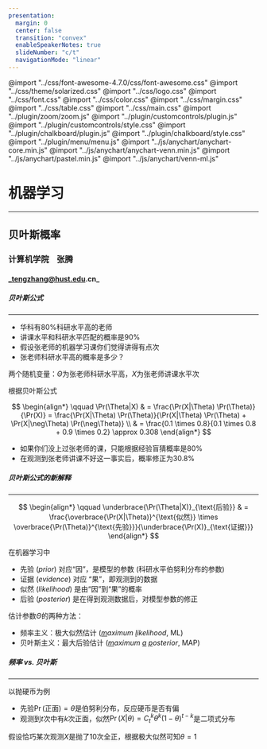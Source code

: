```yaml
---
presentation:
  margin: 0
  center: false
  transition: "convex"
  enableSpeakerNotes: true
  slideNumber: "c/t"
  navigationMode: "linear"
---
```


@import "../css/font-awesome-4.7.0/css/font-awesome.css"
@import "../css/theme/solarized.css"
@import "../css/logo.css"
@import "../css/font.css"
@import "../css/color.css"
@import "../css/margin.css"
@import "../css/table.css"
@import "../css/main.css"
@import "../plugin/zoom/zoom.js"
@import "../plugin/customcontrols/plugin.js"
@import "../plugin/customcontrols/style.css"
@import "../plugin/chalkboard/plugin.js"
@import "../plugin/chalkboard/style.css"
@import "../plugin/menu/menu.js"
@import "../js/anychart/anychart-core.min.js"
@import "../js/anychart/anychart-venn.min.js"
@import "../js/anychart/pastel.min.js"
@import "../js/anychart/venn-ml.js"

<!-- slide data-notes="" -->

<div class="bottom20"></div>

# 机器学习

<hr class="width50 center">

## 贝叶斯概率

<div class="bottom8"></div>

### 计算机学院 &nbsp;&nbsp; 张腾

#### _tengzhang@hust.edu.cn_

<!-- slide data-notes="" -->

##### 贝叶斯公式

---

- 华科有$80\%$科研水平高的老师
- 讲课水平和科研水平匹配的概率是$90\%$
- 假设张老师的机器学习课你们觉得讲得有点次
- 张老师科研水平高的概率是多少？

两个随机变量：$\Theta$为张老师科研水平高，$X$为张老师讲课水平次

根据贝叶斯公式

$$
\begin{align*}
    \qquad \Pr(\Theta|X) & = \frac{\Pr(X|\Theta) \Pr(\Theta)}{\Pr(X)} = \frac{\Pr(X|\Theta) \Pr(\Theta)}{\Pr(X|\Theta) \Pr(\Theta) + \Pr(X|\neg\Theta) \Pr(\neg\Theta)} \\
    & = \frac{0.1 \times 0.8}{0.1 \times 0.8 + 0.9 \times 0.2} \approx 0.308
\end{align*}
$$

- 如果你们没上过张老师的课，只能根据经验盲猜概率是$80\%$
- 在观测到张老师讲课不好这一事实后，概率修正为$30.8\%$

<!-- slide vertical=true data-notes="" -->

##### 贝叶斯公式的新解释

---

$$
\begin{align*}
    \qquad \underbrace{\Pr(\Theta|X)}_{\text{后验}} & = \frac{\overbrace{\Pr(X|\Theta)}^{\text{似然}} \times \overbrace{\Pr(\Theta)}^{\text{先验}}}{\underbrace{\Pr(X)}_{\text{证据}}}
\end{align*}
$$

<div class="top-4"></div>

在机器学习中

- 先验 (_prior_) 对应“因”，是模型的参数 (科研水平伯努利分布的参数)
- 证据 (_evidence_) 对应 “果”，即观测到的数据
- 似然 (_likelihood_) 是由“因”到“果”的概率
- 后验 (_posterior_) 是在得到观测数据后，对模型参数的修正

<div class="top2"></div>

估计参数$\Theta$的两种方法：

- 频率主义：极大似然估计 (_<u>m</u>aximum <u>l</u>ikelihood_, ML)
- 贝叶斯主义：最大后验估计 (_<u>m</u>aximum <u>a</u> <u>p</u>osterior_, MAP)

<!-- slide vertical=true data-notes="" -->

##### 频率 _vs._ 贝叶斯

---

以抛硬币为例

- 先验$\Pr(\text{正面}) = \theta$是伯努利分布，反应硬币是否有偏
- 观测到$t$次中有$k$次正面，似然$\Pr(X | \theta) = C_t^k \theta^k (1 - \theta)^{t-k}$是二项式分布

<div class="top2"></div>

假设恰巧某次观测$X$是抛了$10$次全正，根据极大似然可知$\theta = 1$
